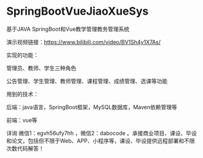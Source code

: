 # SpringBootVueJiaoXueSys
 基于JAVA SpringBoot和Vue教学管理教务管理系统

演示视频链接：https://www.bilibili.com/video/BV1Sh4y1X7As/

实现的功能：

管理员、教师、学生三种角色

公告管理、学生管理、教师管理、课程管理、成绩管理、选课等功能

用到的技术：

后端：java语言，SpringBoot框架，MySQL数据库，Maven依赖管理等

前端：vue等

详询 微信1：egvh56ufy7hh ，微信2：dabocode 。承接商业项目、课设、毕设和论文，包括但不限于Web、APP、小程序等，课设、毕设提供远程部署和不限次数代码解答！

